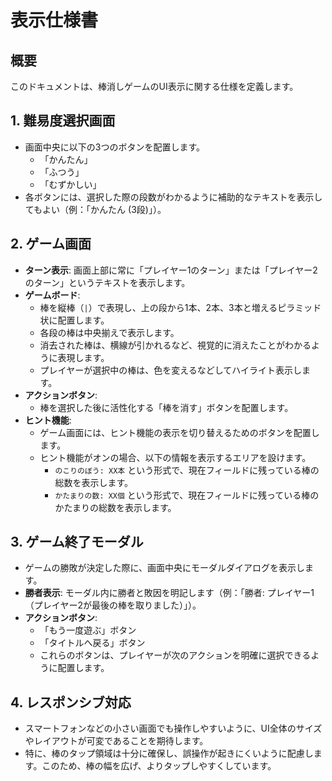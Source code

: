 # 表示仕様書

## 概要
このドキュメントは、棒消しゲームのUI表示に関する仕様を定義します。

## 1. 難易度選択画面
- 画面中央に以下の3つのボタンを配置します。
  - 「かんたん」
  - 「ふつう」
  - 「むずかしい」
- 各ボタンには、選択した際の段数がわかるように補助的なテキストを表示してもよい（例：「かんたん (3段)」）。

## 2. ゲーム画面
- **ターン表示**: 画面上部に常に「プレイヤー1のターン」または「プレイヤー2のターン」というテキストを表示します。
- **ゲームボード**:
  - 棒を縦棒（`|`）で表現し、上の段から1本、2本、3本と増えるピラミッド状に配置します。
  - 各段の棒は中央揃えで表示します。
  - 消去された棒は、横線が引かれるなど、視覚的に消えたことがわかるように表現します。
  - プレイヤーが選択中の棒は、色を変えるなどしてハイライト表示します。
- **アクションボタン**:
  - 棒を選択した後に活性化する「棒を消す」ボタンを配置します。
- **ヒント機能**:
  - ゲーム画面には、ヒント機能の表示を切り替えるためのボタンを配置します。
  - ヒント機能がオンの場合、以下の情報を表示するエリアを設けます。
    - `のこりのぼう: XX本` という形式で、現在フィールドに残っている棒の総数を表示します。
    - `かたまりの数: XX個` という形式で、現在フィールドに残っている棒のかたまりの総数を表示します。

## 3. ゲーム終了モーダル
- ゲームの勝敗が決定した際に、画面中央にモーダルダイアログを表示します。
- **勝者表示**: モーダル内に勝者と敗因を明記します（例：「勝者: プレイヤー1（プレイヤー2が最後の棒を取りました）」）。
- **アクションボタン**:
  - 「もう一度遊ぶ」ボタン
  - 「タイトルへ戻る」ボタン
  - これらのボタンは、プレイヤーが次のアクションを明確に選択できるように配置します。

## 4. レスポンシブ対応
- スマートフォンなどの小さい画面でも操作しやすいように、UI全体のサイズやレイアウトが可変であることを期待します。
- 特に、棒のタップ領域は十分に確保し、誤操作が起きにくいように配慮します。このため、棒の幅を広げ、よりタップしやすくしています。
